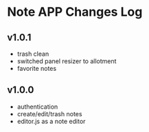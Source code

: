 # Note APP Changes Log

## v1.0.1

- trash clean
- switched panel resizer to allotment
- favorite notes

## v1.0.0

- authentication
- create/edit/trash notes
- editor.js as a note editor
